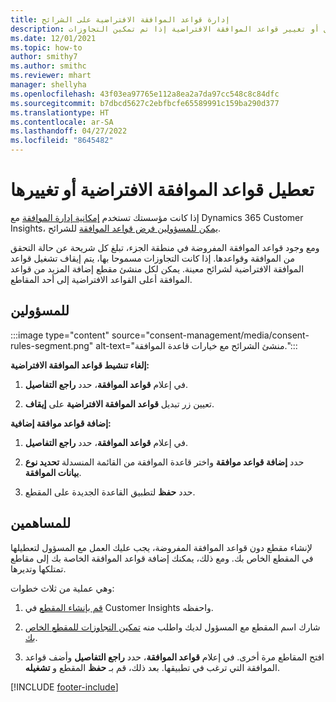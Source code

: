```yaml
---
title: إدارة قواعد الموافقة الافتراضية على الشرائح
description: باستخدام إمكانية إدارة الموافقة، يمكنك تعطيل أو تغيير قواعد الموافقة الافتراضية إذا تم تمكين التجاوزات.
ms.date: 12/01/2021
ms.topic: how-to
author: smithy7
ms.author: smithc
ms.reviewer: mhart
manager: shellyha
ms.openlocfilehash: 43f03ea97765e112a8ea2a7da97cc548c8c84dfc
ms.sourcegitcommit: b7dbcd5627c2ebfbcfe65589991c159ba290d377
ms.translationtype: HT
ms.contentlocale: ar-SA
ms.lasthandoff: 04/27/2022
ms.locfileid: "8645482"
---
```

# <a name="disable-or-change-default-consent-rules"></a>تعطيل قواعد الموافقة الافتراضية أو تغييرها

إذا كانت مؤسستك تستخدم [إمكانية إدارة الموافقة](consent-management/overview.md) مع Dynamics 365 Customer Insights، [يمكن للمسؤولين فرض قواعد الموافقة](activate-consent.md) للشرائح. 

ومع وجود قواعد الموافقة المفروضة في منطقة الجزء، تبلغ كل شريحة عن حالة التحقق من الموافقة وقواعدها. إذا كانت التجاوزات مسموحا بها، يتم إيقاف تشغيل قواعد الموافقة الافتراضية لشرائح معينة. يمكن لكل منشئ مقطع إضافة المزيد من قواعد الموافقة أعلى القواعد الافتراضية إلى أحد المقاطع. 

## <a name="for-administrators"></a>للمسؤولين

:::image type="content" source="consent-management/media/consent-rules-segment.png" alt-text="منشئ الشرائح مع خيارات قاعدة الموافقة.":::

**إلغاء تنشيط قواعد الموافقة الافتراضية:**

1. في إعلام **قواعد الموافقة**، حدد **راجع التفاصيل**. 

1. تعيين زر تبديل **قواعد الموافقة الافتراضية** على **إيقاف**.

**إضافة قواعد موافقة إضافية:**

1. في إعلام **قواعد الموافقة**، حدد **راجع التفاصيل**. 

1. حدد **إضافة قواعد موافقة** واختر قاعدة الموافقة من القائمة المنسدلة **تحديد نوع بيانات الموافقة**.

1. حدد **حفظ** لتطبيق القاعدة الجديدة على المقطع.

## <a name="for-contributors"></a>للمساهمين

لإنشاء مقطع دون قواعد الموافقة المفروضة، يجب عليك العمل مع المسؤول لتعطيلها في المقطع الخاص بك. ومع ذلك، يمكنك إضافة قواعد الموافقة الخاصة بك إلى مقاطع تمتلكها وتديرها.

وهي عملية من ثلاث خطوات: 
1. [قم بإنشاء المقطع](segments.md) في Customer Insights واحفظه. 

1. شارك اسم المقطع مع المسؤول لديك واطلب منه [تمكين التجاوزات للمقطع الخاص بك](activate-consent.md). 

1. افتح المقاطع مرة أخرى. في إعلام **قواعد الموافقة**، حدد **راجع التفاصيل** وأضف قواعد الموافقة التي ترغب في تطبيقها. بعد ذلك، قم بـ **حفظ** المقطع و **تشغيله**.



[!INCLUDE [footer-include](includes/footer-banner.md)] 

